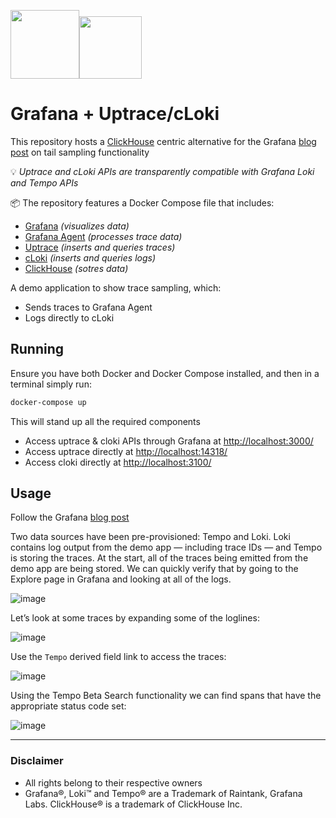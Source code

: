 <img src="https://user-images.githubusercontent.com/1423657/168049396-54f232d0-ba68-4b05-81bb-b086e3933394.png" height=110><img src="https://docs.checkmk.com/latest/images/grafana_logo.png" height=100>




# Grafana + Uptrace/cLoki
This repository hosts a [ClickHouse](https://clickhouse.com) centric alternative for the Grafana [blog post](https://grafana.com/blog/2022/05/11/an-introduction-to-trace-sampling-with-grafana-tempo-and-grafana-agent/?mdm=social&utm_source=li&utm_medium=social) on tail sampling functionality

💡 _Uptrace and cLoki APIs are transparently compatible with Grafana Loki and Tempo APIs_ 

📦 The repository features a Docker Compose file that includes:

- [Grafana](https://grafana.com/) _(visualizes data)_
- [Grafana Agent](https://grafana.com/docs/agent/latest/configuration/?src=li&mdm=social) _(processes trace data)_
- [Uptrace](https://uptrace.dev) _(inserts and queries traces)_
- [cLoki](https://cloki.org) _(inserts and queries logs)_
- [ClickHouse](https://clickhouse.com) _(sotres data)_

A demo application to show trace sampling, which:
- Sends traces to Grafana Agent
- Logs directly to cLoki


## Running

Ensure you have both Docker and Docker Compose installed, and then in a terminal simply run:
```bash
docker-compose up
```
This will stand up all the required components

- Access uptrace & cloki APIs through Grafana at [http://localhost:3000/](http://localhost:3000/)
- Access uptrace directly at [http://localhost:14318/](http://localhost:14318/)
- Access cloki directly at [http://localhost:3100/](http://localhost:14318/)

## Usage

Follow the Grafana [blog post](https://grafana.com/blog/2022/05/11/an-introduction-to-trace-sampling-with-grafana-tempo-and-grafana-agent/?mdm=social&utm_source=li&utm_medium=social)

Two data sources have been pre-provisioned: Tempo and Loki. Loki contains log output from the demo app — including trace IDs — and Tempo is storing the traces. At the start, all of the traces being emitted from the demo app are being stored. We can quickly verify that by going to the Explore page in Grafana and looking at all of the logs.

![image](https://user-images.githubusercontent.com/1423657/168691275-3039fb8e-4d4c-48b0-a9b8-0baaf84f8f69.png)

Let’s look at some traces by expanding some of the loglines:

![image](https://user-images.githubusercontent.com/1423657/168691286-2dde09da-6c25-42de-b680-3fb7e77280d8.png)

Use the `Tempo` derived field link to access the traces:

![image](https://user-images.githubusercontent.com/1423657/168691293-2b45f9ad-7424-4351-9d02-5bbb885324d2.png)

Using the Tempo Beta Search functionality we can find spans that have the appropriate status code set:

![image](https://user-images.githubusercontent.com/1423657/168690283-b0912a90-7503-4b4f-9ac7-e6b76c1460d1.png)

------------

### Disclaimer

- All rights belong to their respective owners
- Grafana®, Loki™ and Tempo® are a Trademark of Raintank, Grafana Labs. ClickHouse® is a trademark of ClickHouse Inc.
